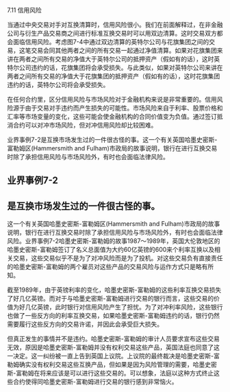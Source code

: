 7.11 信用风险

当通过中央交易对手对互换清算时，信用风险很小。我们在前面解释过，在非金融公司与衍生产品交易商之间进行标准互换交易时可以用双边清算。这时交易双方都会面临信用风险。考虑图7-4中通过双边清算的英特尔公司与花旗集团之间的交易，这笔交易会同其他两者之间的所有交易一起通过净值清算。如果对花旗集团来讲在两者之间所有交易的净值大于英特尔公司的抵押资产（假如有的话），这时英特尔公司违约的话，花旗集团将会承受损失。与此类似，如果对英特尔公司来讲在两者之间所有交易的净值大于花旗集团的抵押资产（假如有的话），这时花旗集团违约的话，英特尔公司将会承受损失。

在任何合约里，区分信用风险与市场风险对于金融机构来说是非常重要的。信用风险源于由于交易对手违约而产生损失的可能性。市场风险来自于利率、股票价格和汇率等市场变量的变化，这些可能会使金融机构的合同价值变为负值。通过签订抵消合约可以对冲市场风险，但对冲信用风险却比较困难。

业界事例7-2是互换市场发生过的一件很古怪的事。这一个有关英国哈墨史密斯-富勒姆区(Hammersmith and Fulham)市政局的故事说明，银行在进行互换交易时除了承担信用风险与市场风险外，有时也会面临法律风险。

## 业界事例7-2

## 是互换市场发生过的一件很古怪的事。

这一个有关英国哈墨史密斯-富勒姆区(Hammersmith and Fulham)市政局的故事说明，银行在进行互换交易时除了承担信用风险与市场风险外，有时也会面临法律风险。业界事例7-2哈墨史密斯-富勒姆的故事1987～1989年，英国大伦敦地区的哈墨史密斯-富勒姆签订了名义总面值为大约60亿英镑的600来个利率互换以及相关交易，这些交易似乎不是为了对冲风险而是为了投机。对这些交易负有直接责任的哈墨史密斯-富勒姆的两个雇员对这些产品的交易风险与运作方式只是略有所知。

截至1989年，由于英镑利率的变化，哈墨史密斯-富勒姆的这些利率互换交易损失了好几亿英镑。而对于与哈墨史密斯-富勒姆进行交易的银行而言，这些交易的价值为好几亿英镑，此时银行对信用风险产生了担忧。为了对冲利率风险，这些银行也做了一些反方向的利率互换交易，如果哈墨史密斯-富勒姆违约的话，银行仍然需要履行这些反方向的交易许诺，并因此会承受巨大损失。

但真正发生的事情并不是违约。哈墨史密斯-富勒姆的审计人员要求宣布这些交易无效，原因是哈墨史密斯-富勒姆并没有权利交易这些产品，英国法庭也同意了这一决定。这一纠纷被一直上告到英国上议院。上议院的最终裁决是哈墨史密斯-富勒姆确实没有权利交易这些互换产品，但如果是因为风险管理的需要，哈墨史密斯-富勒姆在将来应该是可以进行这些交易的。可以想象，法庭以这种方式终止这些合约使得同哈墨史密斯-富勒姆进行交易的银行感到非常恼火。